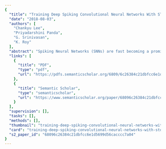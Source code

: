 ```yaml
---
{
  "title": "Training Deep Spiking Convolutional Neural Networks With STDP-Based Unsupervised Pre-training Followed by Supervised Fine-Tuning",
  "date": "2018-08-03",
  "authors": [
    "Chankyu Lee",
    "Priyadarshini Panda",
    "G. Srinivasan",
    "K. Roy"
  ],
  "abstract": "Spiking Neural Networks (SNNs) are fast becoming a promising candidate for brain-inspired neuromorphic computing because of their inherent power efficiency and impressive inference accuracy across several cognitive tasks such as image classification and speech recognition. The recent efforts in SNNs have been focused on implementing deeper networks with multiple hidden layers to incorporate exponentially more difficult functional representations. In this paper, we propose a pre-training scheme using biologically plausible unsupervised learning, namely Spike-Timing-Dependent-Plasticity (STDP), in order to better initialize the parameters in multi-layer systems prior to supervised optimization. The multi-layer SNN is comprised of alternating convolutional and pooling layers followed by fully-connected layers, which are populated with leaky integrate-and-fire spiking neurons. We train the deep SNNs in two phases wherein, first, convolutional kernels are pre-trained in a layer-wise manner with unsupervised learning followed by fine-tuning the synaptic weights with spike-based supervised gradient descent backpropagation. Our experiments on digit recognition demonstrate that the STDP-based pre-training with gradient-based optimization provides improved robustness, faster (~2.5 ×) training time and better generalization compared with purely gradient-based training without pre-training.",
  "links": [
    {
      "title": "PDF",
      "type": "pdf",
      "url": "https://pdfs.semanticscholar.org/6809/6c26384c21dbfcc6e1d5699d56cacccc7a04.pdf"
    },
    {
      "title": "Semantic Scholar",
      "type": "semanticscholar",
      "url": "https://www.semanticscholar.org/paper/68096c26384c21dbfcc6e1d5699d56cacccc7a04"
    }
  ],
  "supervision": [],
  "tasks": [],
  "methods": [],
  "thumbnail": "training-deep-spiking-convolutional-neural-networks-with-stdp-based-unsupervised-pre-training-followed-by-supervised-fine-tuning-thumb.jpg",
  "card": "training-deep-spiking-convolutional-neural-networks-with-stdp-based-unsupervised-pre-training-followed-by-supervised-fine-tuning-card.jpg",
  "s2_paper_id": "68096c26384c21dbfcc6e1d5699d56cacccc7a04"
}
---
```


